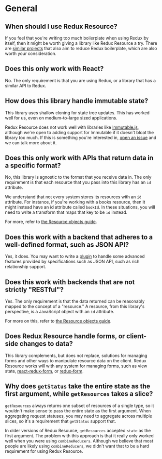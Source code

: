 # General

## When should I use Redux Resource?

If you feel that you're writing too much boilerplate when using Redux by itself, then it might be worth giving a library like Redux Resource a try. There are [similar projects](../introduction/similar-projects.md) that also aim to reduce Redux boilerplate, which are also worth your consideration.

## Does this only work with React?

No. The only requirement is that you are using Redux, or a library that has a similar API to Redux.

## How does this library handle immutable state?

This library uses shallow cloning for state tree updates. This has worked well for us, even on medium-to-large sized applications.

Redux Resource does not work well with libraries like [Immutable.js](https://facebook.github.io/immutable-js/), although we're open to adding support for Immutable if it doesn't bloat the library too much. If this is something you're interested in, [open an issue](https://github.com/jamesplease/redux-resource/issues/new) and we can talk more about it.

## Does this only work with APIs that return data in a specific format?

No, this library is agnostic to the format that you receive data in. The only requirement is that each resource that you pass into this library has an `id` attribute.

We understand that not every system stores its resources with an `id` attribute. For instance, if you're working with a books resource, then it might instead have an id attribute called `bookId`. In these situations, you will need to write a transform that maps that key to be `id` instead.

For more, refer to [the Resource objects guide](../resources/resource-objects.md).

## Does this work with a backend that adheres to a well-defined format, such as JSON API?

Yes, it does. You may want to write a [plugin](../other-guides/custom-action-types.md) to handle some advanced features provided by specifications such as JSON API, such as rich relationship support.

## Does this work with backends that are not strictly "RESTful"?

Yes. The only requirement is that the data returned can be reasonably mapped to the concept of a "resource." A resource, from this library's perspective, is a JavaScript object with an `id` attribute.

For more on this, refer to [the Resource objects guide](../resources/resource-objects.md).

## Does Redux Resource handle forms, or client-side changes to data?

This library complements, but does not replace, solutions for managing forms and other ways to manipulate resource data on the client. Redux Resource works will with any system for managing forms, such as view state, [react-redux-form](https://github.com/davidkpiano/react-redux-form), or [redux-form](https://github.com/erikras/redux-form).

## Why does `getStatus` take the entire state as the first argument, while `getResources` takes a slice?

`getResources` always returns one subset of resources of a single type, so it wouldn't make sense to pass the entire state as the first argument. When aggregating request statuses, you may need to aggregate across multiple slices, so it's a requirement that `getStatus` support that.

In older versions of Redux Resource, `getResources` accepted `state` as the first argument. The problem with this approach is that it really only worked well when you were using `combineReducers`. Although we believe that most people are likely using `combineReducers`, we didn't want that to be a hard requirement for using Redux Resource.

